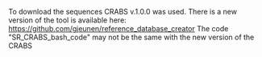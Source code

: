 To download the sequences CRABS v.1.0.0 was used. 
There is a new version of the tool is available here: https://github.com/gjeunen/reference_database_creator
The code "SR_CRABS_bash_code" may not be the same with the new version of the CRABS

